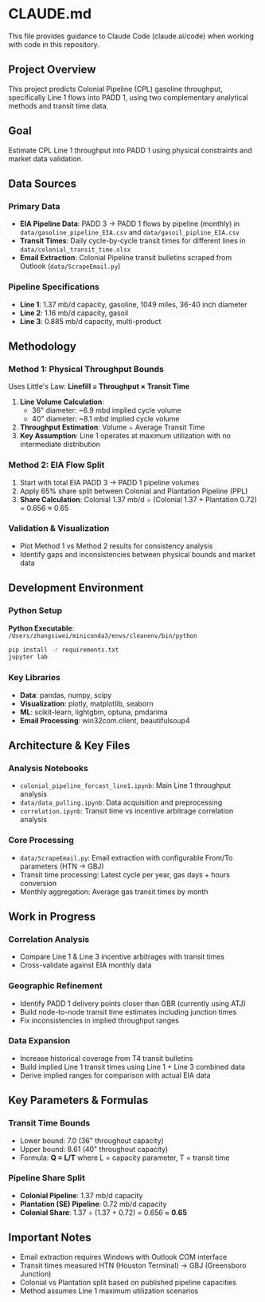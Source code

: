 # CLAUDE.md

This file provides guidance to Claude Code (claude.ai/code) when working with code in this repository.

## Project Overview

This project predicts Colonial Pipeline (CPL) gasoline throughput, specifically Line 1 flows into PADD 1, using two complementary analytical methods and transit time data.

## Goal
Estimate CPL Line 1 throughput into PADD 1 using physical constraints and market data validation.

## Data Sources

### Primary Data
- **EIA Pipeline Data**: PADD 3 → PADD 1 flows by pipeline (monthly) in `data/gasoline_pipeline_EIA.csv` and `data/gasoil_pipline_EIA.csv`
- **Transit Times**: Daily cycle-by-cycle transit times for different lines in `data/colonial_transit_time.xlsx`
- **Email Extraction**: Colonial Pipeline transit bulletins scraped from Outlook (`data/ScrapeEmail.py`)

### Pipeline Specifications
- **Line 1**: 1.37 mb/d capacity, gasoline, 1049 miles, 36-40 inch diameter
- **Line 2**: 1.16 mb/d capacity, gasoil  
- **Line 3**: 0.885 mb/d capacity, multi-product

## Methodology

### Method 1: Physical Throughput Bounds
Uses Little's Law: **Linefill = Throughput × Transit Time**

1. **Line Volume Calculation**: 
   - 36" diameter: ~6.9 mbd implied cycle volume
   - 40" diameter: ~8.1 mbd implied cycle volume
2. **Throughput Estimation**: Volume ÷ Average Transit Time
3. **Key Assumption**: Line 1 operates at maximum utilization with no intermediate distribution

### Method 2: EIA Flow Split  
1. Start with total EIA PADD 3 → PADD 1 pipeline volumes
2. Apply 65% share split between Colonial and Plantation Pipeline (PPL)
3. **Share Calculation**: Colonial 1.37 mb/d ÷ (Colonial 1.37 + Plantation 0.72) = 0.656 ≈ 0.65

### Validation & Visualization
- Plot Method 1 vs Method 2 results for consistency analysis
- Identify gaps and inconsistencies between physical bounds and market data

## Development Environment

### Python Setup
**Python Executable**: `/Users/zhangsiwei/miniconda3/envs/cleanenv/bin/python`

```bash
pip install -r requirements.txt
jupyter lab
```

### Key Libraries
- **Data**: pandas, numpy, scipy
- **Visualization**: plotly, matplotlib, seaborn  
- **ML**: scikit-learn, lightgbm, optuna, pmdarima
- **Email Processing**: win32com.client, beautifulsoup4

## Architecture & Key Files

### Analysis Notebooks
- `colonial_pipeline_forcast_line1.ipynb`: Main Line 1 throughput analysis
- `data/data_pulling.ipynb`: Data acquisition and preprocessing
- `correlation.ipynb`: Transit time vs incentive arbitrage correlation analysis

### Core Processing
- `data/ScrapeEmail.py`: Email extraction with configurable From/To parameters (HTN → GBJ)
- Transit time processing: Latest cycle per year, gas days + hours conversion
- Monthly aggregation: Average gas transit times by month

## Work in Progress

### Correlation Analysis
- Compare Line 1 & Line 3 incentive arbitrages with transit times
- Cross-validate against EIA monthly data

### Geographic Refinement  
- Identify PADD 1 delivery points closer than GBR (currently using ATJ)
- Build node-to-node transit time estimates including junction times
- Fix inconsistencies in implied throughput ranges

### Data Expansion
- Increase historical coverage from T4 transit bulletins
- Build implied Line 1 transit times using Line 1 + Line 3 combined data
- Derive implied ranges for comparison with actual EIA data

## Key Parameters & Formulas

### Transit Time Bounds
- Lower bound: 7.0 (36" throughout capacity)
- Upper bound: 8.61 (40" throughout capacity) 
- Formula: **Q = L/T** where L = capacity parameter, T = transit time

### Pipeline Share Split
- **Colonial Pipeline**: 1.37 mb/d capacity
- **Plantation (SE) Pipeline**: 0.72 mb/d capacity  
- **Colonial Share**: 1.37 ÷ (1.37 + 0.72) = 0.656 ≈ **0.65**

## Important Notes
- Email extraction requires Windows with Outlook COM interface
- Transit times measured HTN (Houston Terminal) → GBJ (Greensboro Junction)
- Colonial vs Plantation split based on published pipeline capacities
- Method assumes Line 1 maximum utilization scenarios